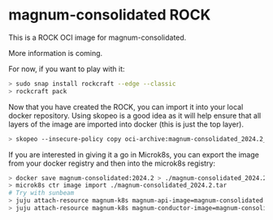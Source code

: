 # magnum-consolidated ROCK

This is a ROCK OCI image for magnum-consolidated.

More information is coming.

For now, if you want to play with it:

```bash
> sudo snap install rockcraft --edge --classic
> rockcraft pack
```

Now that you have created the ROCK, you can import it into
your local docker repository. Using skopeo is a good idea as
it will help ensure that all layers of the image are imported
into docker (this is just the top layer).

```bash
> skopeo --insecure-policy copy oci-archive:magnum-consolidated_2024.2_amd64.rock docker-daemon:magnum-consolidated:2024.2
```

If you are interested in giving it a go in Microk8s, you can
export the image from your docker registry and then into the
microk8s registry:

```bash
> docker save magnum-consolidated:2024.2 > ./magnum-consolidated_2024.2.tar
> microk8s ctr image import ./magnum-consolidated_2024.2.tar
# Try with sunbeam
> juju attach-resource magnum-k8s magnum-api-image=magnum-consolidated:2024.2
> juju attach-resource magnum-k8s magnum-conductor-image=magnum-consolidated:2024.2
```
